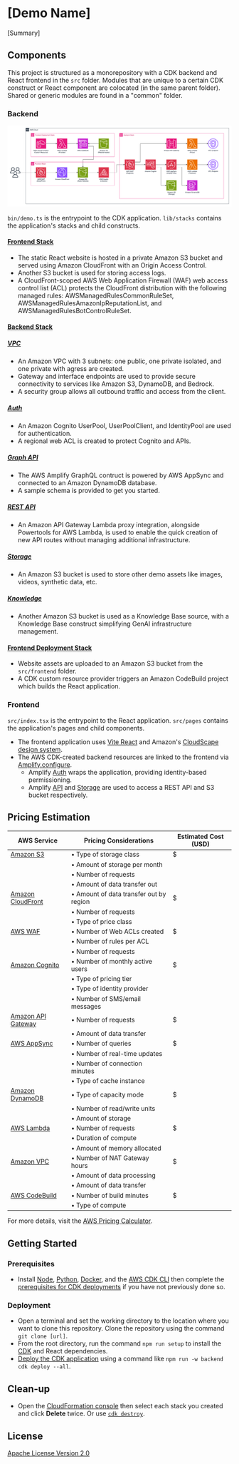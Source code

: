 # [Demo Name]

[Summary]

## Components

This project is structured as a monorepository with a CDK backend and React frontend in the `src` folder. Modules that are unique to a certain CDK construct or React component are colocated (in the same parent folder). Shared or generic modules are found in a "common" folder.

### Backend

![architecture](architecture.drawio.png)

`bin/demo.ts` is the entrypoint to the CDK application. `lib/stacks` contains the application's stacks and child constructs.

#### [Frontend Stack](./src/backend/lib/stacks/frontend/index.ts)

- The static React website is hosted in a private Amazon S3 bucket and served using Amazon CloudFront with an Origin Access Control.
- Another S3 bucket is used for storing access logs.
- A CloudFront-scoped AWS Web Application Firewall (WAF) web access control list (ACL) protects the CloudFront distribution with the following managed rules: AWSManagedRulesCommonRuleSet, AWSManagedRulesAmazonIpReputationList, and AWSManagedRulesBotControlRuleSet.

#### [Backend Stack](./src/backend/lib/stacks/backend/index.ts)

##### [VPC](./src/backend/lib/stacks/backend/vpc.ts)

- An Amazon VPC with 3 subnets: one public, one private isolated, and one private with agress are created.
- Gateway and interface endpoints are used to provide secure connectivity to services like Amazon S3, DynamoDB, and Bedrock.
- A security group allows all outbound traffic and access from the client.

##### [Auth](./src/backend/lib/stacks/backend/auth.ts)

- An Amazon Cognito UserPool, UserPoolClient, and IdentityPool are used for authentication.
- A regional web ACL is created to protect Cognito and APIs.

##### [Graph API](./src/backend/lib/stacks/backend/graph-api/index.ts)

- The AWS Amplify GraphQL contruct is powered by AWS AppSync and connected to an Amazon DynamoDB database.
- A sample schema is provided to get you started.

##### [REST API](./src/backend/lib/stacks/backend/rest-api/index.ts)

- An Amazon API Gateway Lambda proxy integration, alongside Powertools for AWS Lambda, is used to enable the quick creation of new API routes without managing additional infrastructure.

##### [Storage](./src/backend/lib/stacks/backend/storage/index.ts)

- An Amazon S3 bucket is used to store other demo assets like images, videos, synthetic data, etc.

##### [Knowledge](./src/backend/lib/stacks/backend/knowledge.ts)

- Another Amazon S3 bucket is used as a Knowledge Base source, with a Knowledge Base construct simplifying GenAI infrastructure management.

#### [Frontend Deployment Stack](./src/backend/lib/stacks/frontend/index.ts)

- Website assets are uploaded to an Amazon S3 bucket from the `src/frontend` folder.
- A CDK custom resource provider triggers an Amazon CodeBuild project which builds the React application.

### Frontend

`src/index.tsx` is the entrypoint to the React application. `src/pages` contains the application's pages and child components.

- The frontend application uses [Vite React](https://vite.dev/guide/) and Amazon's [CloudScape design system](https://cloudscape.design/).
- The AWS CDK-created backend resources are linked to the frontend via [Amplify.configure](./src/frontend/src/App.tsx).
    - Amplify [Auth](https://docs.amplify.aws/vue/build-a-backend/auth/set-up-auth/) wraps the application, providing identity-based permissioning.
    - Amplify [API](https://docs.amplify.aws/gen1/javascript/build-a-backend/restapi/set-up-rest-api/) and [Storage](https://docs.amplify.aws/react/build-a-backend/storage/) are used to access a REST API and S3 bucket respectively.

## Pricing Estimation

| AWS Service                                                       | Pricing Considerations                  | Estimated Cost (USD) |
| ----------------------------------------------------------------- | --------------------------------------- | -------------------- |
| [Amazon S3](https://aws.amazon.com/s3/pricing/)                   | • Type of storage class                 | $                    |
|                                                                   | • Amount of storage per month           |                      |
|                                                                   | • Number of requests                    |                      |
|                                                                   | • Amount of data transfer out           |                      |
| [Amazon CloudFront](https://aws.amazon.com/cloudfront/pricing/)   | • Amount of data transfer out by region | $                    |
|                                                                   | • Number of requests                    |                      |
|                                                                   | • Type of price class                   |                      |
| [AWS WAF](https://aws.amazon.com/waf/pricing/)                    | • Number of Web ACLs created            | $                    |
|                                                                   | • Number of rules per ACL               |                      |
|                                                                   | • Number of requests                    |                      |
| [Amazon Cognito](https://aws.amazon.com/cognito/pricing/)         | • Number of monthly active users        | $                    |
|                                                                   | • Type of pricing tier                  |                      |
|                                                                   | • Type of identity provider             |                      |
|                                                                   | • Number of SMS/email messages          |                      |
| [Amazon API Gateway](https://aws.amazon.com/api-gateway/pricing/) | • Number of requests                    | $                    |
|                                                                   | • Amount of data transfer               |                      |
| [AWS AppSync](https://aws.amazon.com/appsync/pricing/)            | • Number of queries                     | $                    |
|                                                                   | • Number of real-time updates           |                      |
|                                                                   | • Number of connection minutes          |                      |
|                                                                   | • Type of cache instance                |                      |
| [Amazon DynamoDB](https://aws.amazon.com/dynamodb/pricing/)       | • Type of capacity mode                 | $                    |
|                                                                   | • Number of read/write units            |                      |
|                                                                   | • Amount of storage                     |                      |
| [AWS Lambda](https://aws.amazon.com/lambda/pricing/)              | • Number of requests                    | $                    |
|                                                                   | • Duration of compute                   |                      |
|                                                                   | • Amount of memory allocated            |                      |
| [Amazon VPC](https://aws.amazon.com/vpc/pricing/)                 | • Number of NAT Gateway hours           | $                    |
|                                                                   | • Amount of data processing             |                      |
|                                                                   | • Amount of data transfer               |                      |
| [AWS CodeBuild](https://aws.amazon.com/codebuild/pricing/)        | • Number of build minutes               | $                    |
|                                                                   | • Type of compute                       |                      |

For more details, visit the [AWS Pricing Calculator](https://calculator.aws/#/).

## Getting Started

### Prerequisites

- Install [Node](https://docs.npmjs.com/downloading-and-installing-node-js-and-npm), [Python](https://www.python.org/downloads/), [Docker](https://docs.aws.amazon.com/serverless-application-model/latest/developerguide/install-docker.html#install-docker-instructions), and the [AWS CDK CLI](https://docs.aws.amazon.com/cdk/v2/guide/getting_started.html#getting_started_install) then complete the [prerequisites for CDK deployments](https://docs.aws.amazon.com/cdk/v2/guide/deploy.html#deploy-prerequisites) if you have not previously done so.

### Deployment

- Open a terminal and set the working directory to the location where you want to clone this repository. Clone the repository using the command `git clone [url]`.
- From the root directory, run the command `npm run setup` to install the [CDK](https://docs.aws.amazon.com/cdk/v2/guide/work-with-cdk-typescript.html#work-with-cdk-typescript-dependencies) and React dependencies.
- [Deploy the CDK application](https://docs.aws.amazon.com/cdk/v2/guide/deploy.html#deploy-how-deploy) using a command like `npm run -w backend cdk deploy --all`.

## Clean-up

- Open the [CloudFormation console](https://console.aws.amazon.com/cloudformation/home) then select each stack you created and click **Delete** twice. Or use [`cdk destroy`](https://docs.aws.amazon.com/cdk/v2/guide/ref-cli-cmd-destroy.html).

## License

[Apache License Version 2.0](/LICENSE)
